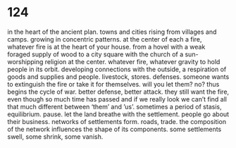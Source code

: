 # 124

in the heart of the ancient plan. towns and cities rising from villages and camps. growing in concentric patterns. at the center of each a fire, whatever fire is at the heart of your house. from a hovel with a weak foraged supply of wood to a city square with the church of a sun-worshipping religion at the center. whatever fire, whatever gravity to hold people in its orbit. developing connections with the outside, a respiration of goods and supplies and people. livestock, stores. defenses. someone wants to extinguish the fire or take it for themselves. will you let them? no? thus begins the cycle of war. better defense, better attack. they still want the fire, even though so much time has passed and if we really look we can’t find all that much different between ‘them’ and ’us’. sometimes a period of stasis, equilibrium. pause. let the land breathe with the settlement. people go about their business. networks of settlements form. roads, trade. the composition of the network influences the shape of its components. some settlements swell, some shrink, some vanish. 